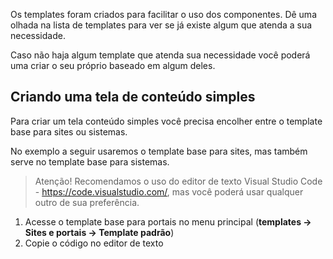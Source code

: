 Os templates foram criados para facilitar o uso dos componentes. Dê uma olhada na lista de templates para ver se já existe algum que atenda a sua necessidade.

Caso não haja algum template que atenda sua necessidade você poderá uma criar o seu próprio baseado em algum deles.

## Criando uma tela de conteúdo simples

Para criar um tela conteúdo simples você precisa encolher entre o template base para sites ou sistemas.

No exemplo a seguir usaremos o template base para sites, mas também serve no template base para sistemas.

> Atenção! Recomendamos o uso do editor de texto Visual Studio Code - <https://code.visualstudio.com/>, mas você poderá usar qualquer outro de sua preferência.

1. Acesse o template base para portais no menu principal (**templates -> Sites e portais -> Template padrão**)
1. Copie o código no editor de texto
